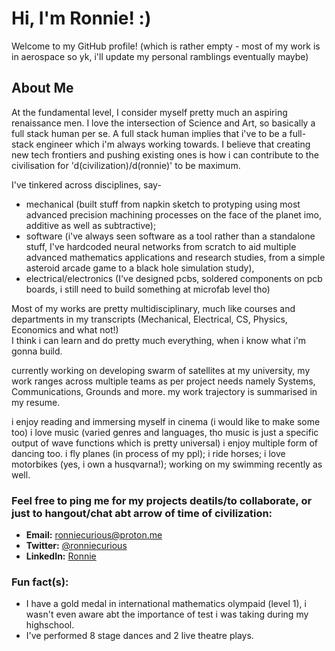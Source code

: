 
# Hi, I'm Ronnie! :)

Welcome to my GitHub profile! (which is rather empty - most of my work is in aerospace so yk, i'll update my personal ramblings eventually maybe)

## About Me

At the fundamental level, I consider myself pretty much an aspiring renaissance men. I love the intersection of Science and Art, so basically a full stack human per se. 
A full stack human implies that i've to be a full-stack engineer which i'm always working towards. 
I believe that creating new tech frontiers and pushing existing ones is how i can contribute to the civilisation for 'd(civilization)/d(ronnie)' to be maximum. 

I've tinkered across disciplines, say-
- mechanical (built stuff from napkin sketch to protyping using most advanced precision machining processes on the face of the planet imo, additive as well as subtractive); 
- software (i've always seen software as a tool rather than a standalone stuff, I've hardcoded neural networks from scratch to aid multiple advanced mathematics applications and                     research studies, from a simple asteroid arcade game to a black hole simulation study), 
- electrical/electronics (I've designed pcbs, soldered components on pcb boards, i still need to build something at microfab level tho)

Most of my works are pretty multidisciplinary, much like courses and departments in my transcripts (Mechanical, Electrical, CS, Physics, Economics and what not!)  
I think i can learn and do pretty much everything, when i know what i'm gonna build. 

currently working on developing swarm of satellites at my university, my work ranges across multiple teams as per project needs namely Systems, Communications, Grounds and more. 
my work trajectory is summarised in my resume. 

i enjoy reading and immersing myself in cinema (i would like to make some too) 
i love music (varied genres and languages, tho music is just a specific output of wave functions which is pretty universal) 
i enjoy multiple form of dancing too. 
i fly planes (in process of my ppl); i ride horses; i love motorbikes (yes, i own a husqvarna!); working on my swimming recently as well. 

### Feel free to ping me for my projects deatils/to collaborate, or just to hangout/chat abt arrow of time of civilization:

- **Email:** [ronniecurious@proton.me](mailto:ronniecurious@proton.me)
- **Twitter:** [@ronniecurious](https://twitter.com/ronniecurious)
- **LinkedIn:** [Ronnie](https://www.linkedin.com/in/rishabh-ronnie-rai-0887a3111/)


### Fun fact(s):

- I have a gold medal in international mathematics olympaid (level 1), i wasn't even aware abt the importance of test i was taking during my highschool.
- I've performed 8 stage dances and 2 live theatre plays. 
